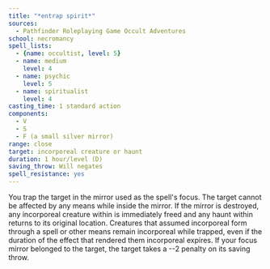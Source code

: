 ```yaml
---
title: "*entrap spirit*"
sources:
  - Pathfinder Roleplaying Game Occult Adventures
school: necromancy
spell_lists:
  - {name: occultist, level: 5}
  - name: medium
    level: 4
  - name: psychic
    level: 5
  - name: spiritualist
    level: 4
casting_time: 1 standard action
components:
  - V
  - S
  - F (a small silver mirror)
range: close
target: incorporeal creature or haunt
duration: 1 hour/level (D)
saving_throw: Will negates
spell_resistance: yes
---
```


You trap the target in the mirror used as the spell's focus. The target cannot be affected by any means while inside the mirror. If the mirror is destroyed, any incorporeal creature within is immediately freed and any haunt within returns to its original location. Creatures that assumed incorporeal form through a spell or other means remain incorporeal while trapped, even if the duration of the effect that rendered them incorporeal expires. If your focus mirror belonged to the target, the target takes a --2 penalty on its saving throw.

